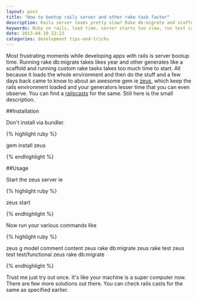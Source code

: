 ```yaml
---
layout: post
title: "How to bootup rails server and other rake task faster"
description: Rails server loads pretty slow? Rake db:migrate and scaffolding takes too much time?
keywords: Ruby on rails, load time, server starts too slow, run test case faster
date: 2013-04-10 22:23
categories: development tips-and-tricks
---
```


Most frustrating moments while developing apps with rails is server bootup time. Running rake db:migrate takes likes year and other generates like a scaffold and running custom rake tasks takes too much time to start. All because it loads the whole environment and then do the stuff and a few days back came to know to about an awesome gem ie [zeus](https://github.com/burke/zeus), which keep the rails environment loaded and your generators lesser time that you can even observe. You can find a [railscasts](http://railscasts.com/episodes/412-fast-rails-commands) for the same. Still here is the small description.

<!--more-->

##Installation

Don't install via bundler.

{% highlight ruby %}

gem install zeus

{% endhighlight %}

##Usage

Start the zeus server ie

{% highlight ruby %}

zeus start

{% endhighlight %}

Now run your various commands like

{% highlight ruby %}

zeus g model comment content
zeus rake db:migrate
zeus rake test
zeus test test/functional
zeus rake db:migrate

{% endhighlight %}

Trust me just try out once. It's like your machine is a super computer now. There are few more solutions out there. You can check rails casts for the same as specified earlier.

